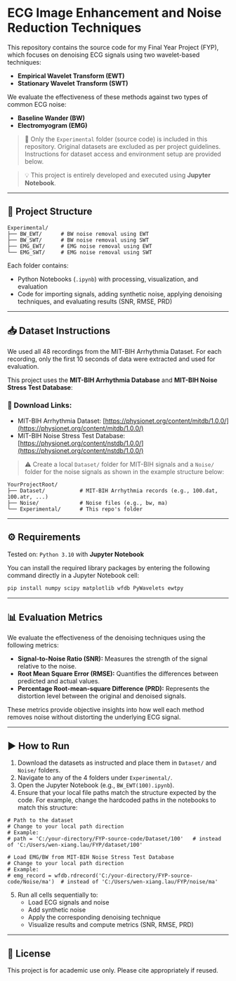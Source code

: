 # ECG Image Enhancement and Noise Reduction Techniques

This repository contains the source code for my Final Year Project (FYP), which focuses on denoising ECG signals using two wavelet-based techniques:
- **Empirical Wavelet Transform (EWT)**
- **Stationary Wavelet Transform (SWT)**

We evaluate the effectiveness of these methods against two types of common ECG noise:
- **Baseline Wander (BW)**
- **Electromyogram (EMG)**

> 📁 Only the `Experimental` folder (source code) is included in this repository. Original datasets are excluded as per project guidelines. Instructions for dataset access and environment setup are provided below.

> 💡 This project is entirely developed and executed using **Jupyter Notebook**.

---

## 📁 Project Structure

```
Experimental/
├── BW_EWT/      # BW noise removal using EWT
├── BW_SWT/      # BW noise removal using SWT
├── EMG_EWT/     # EMG noise removal using EWT
└── EMG_SWT/     # EMG noise removal using SWT
```

Each folder contains:
- Python Notebooks (`.ipynb`) with processing, visualization, and evaluation
- Code for importing signals, adding synthetic noise, applying denoising techniques, and evaluating results (SNR, RMSE, PRD)

---

## 📥 Dataset Instructions

We used all 48 recordings from the MIT-BIH Arrhythmia Dataset. For each recording, only the first 10 seconds of data were extracted and used for evaluation.

This project uses the **MIT-BIH Arrhythmia Database** and **MIT-BIH Noise Stress Test Database**:

### 🔗 Download Links:
- MIT-BIH Arrhythmia Dataset: [https://physionet.org/content/mitdb/1.0.0/](https://physionet.org/content/mitdb/1.0.0/)
- MIT-BIH Noise Stress Test Database: [https://physionet.org/content/nstdb/1.0.0/](https://physionet.org/content/nstdb/1.0.0/)

> ⚠️ Create a local `Dataset/` folder for MIT-BIH signals and a `Noise/` folder for the noise signals as shown in the example structure below:

```
YourProjectRoot/
├── Dataset/           # MIT-BIH Arrhythmia records (e.g., 100.dat, 100.atr, ...)
├── Noise/             # Noise files (e.g., bw, ma)
└── Experimental/      # This repo's folder
```

---

## ⚙️ Requirements

Tested on: `Python 3.10` with **Jupyter Notebook**

You can install the required library packages by entering the following command directly in a Jupyter Notebook cell:

```bash
pip install numpy scipy matplotlib wfdb PyWavelets ewtpy
```

---

## 📊 Evaluation Metrics

We evaluate the effectiveness of the denoising techniques using the following metrics:

- **Signal-to-Noise Ratio (SNR):** Measures the strength of the signal relative to the noise.
- **Root Mean Square Error (RMSE):** Quantifies the differences between predicted and actual values.
- **Percentage Root-mean-square Difference (PRD):** Represents the distortion level between the original and denoised signals.

These metrics provide objective insights into how well each method removes noise without distorting the underlying ECG signal.

---

## ▶️ How to Run

1. Download the datasets as instructed and place them in `Dataset/` and `Noise/` folders.
2. Navigate to any of the 4 folders under `Experimental/`.
3. Open the Jupyter Notebook (e.g., `BW_EWT(100).ipynb`).
4. Ensure that your local file paths match the structure expected by the code. For example, change the hardcoded paths in the notebooks to match this structure:
```
# Path to the dataset
# Change to your local path direction
# Example:
# path = 'C:/your-directory/FYP-source-code/Dataset/100'   # instead of 'C:/Users/wen-xiang.lau/FYP/dataset/100'

# Load EMG/BW from MIT-BIH Noise Stress Test Database
# Change to your local path direction
# Example:
# emg_record = wfdb.rdrecord('C:/your-directory/FYP-source-code/Noise/ma')  # instead of 'C:/Users/wen-xiang.lau/FYP/noise/ma'
```
5. Run all cells sequentially to:
   - Load ECG signals and noise
   - Add synthetic noise
   - Apply the corresponding denoising technique
   - Visualize results and compute metrics (SNR, RMSE, PRD)

---

## 📄 License

This project is for academic use only. Please cite appropriately if reused.

